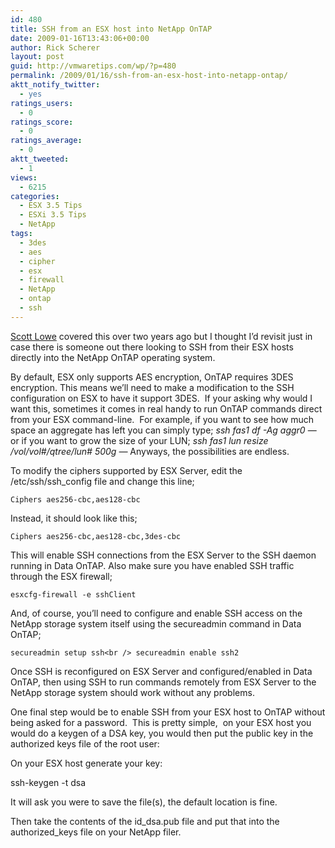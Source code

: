 ```yaml
---
id: 480
title: SSH from an ESX host into NetApp OnTAP
date: 2009-01-16T13:43:06+00:00
author: Rick Scherer
layout: post
guid: http://vmwaretips.com/wp/?p=480
permalink: /2009/01/16/ssh-from-an-esx-host-into-netapp-ontap/
aktt_notify_twitter:
  - yes
ratings_users:
  - 0
ratings_score:
  - 0
ratings_average:
  - 0
aktt_tweeted:
  - 1
views:
  - 6215
categories:
  - ESX 3.5 Tips
  - ESXi 3.5 Tips
  - NetApp
tags:
  - 3des
  - aes
  - cipher
  - esx
  - firewall
  - NetApp
  - ontap
  - ssh
---
```

<a href="http://blog.scottlowe.org/2006/12/27/ssh-from-esx-server-to-data-ontap/" target="_blank">Scott Lowe</a> covered this over two years ago but I thought I&#8217;d revisit just in case there is someone out there looking to SSH from their ESX hosts directly into the NetApp OnTAP operating system.

By default, ESX only supports AES encryption, OnTAP requires 3DES encryption. This means we&#8217;ll need to make a modification to the SSH configuration on ESX to have it support 3DES.  If your asking why would I want this, sometimes it comes in real handy to run OnTAP commands direct from your ESX command-line.  For example, if you want to see how much space an aggregate has left you can simply type; _ssh fas1 df -Ag aggr0_ &#8212; or if you want to grow the size of your LUN; _ssh fas1 lun resize /vol/vol#/qtree/lun# 500g &#8212;_ Anyways, the possibilities are endless.

<!--more-->

To modify the ciphers supported by ESX Server, edit the /etc/ssh/ssh_config file and change this line;

`Ciphers aes256-cbc,aes128-cbc`

Instead, it should look like this;

`Ciphers aes256-cbc,aes128-cbc,3des-cbc`

This will enable SSH connections from the ESX Server to the SSH daemon running in Data OnTAP. Also make sure you have enabled SSH traffic through the ESX firewall;

`esxcfg-firewall -e sshClient`

And, of course, you’ll need to configure and enable SSH access on the NetApp storage system itself using the secureadmin command in Data OnTAP;

`secureadmin setup ssh<br />
secureadmin enable ssh2`

Once SSH is reconfigured on ESX Server and configured/enabled in Data OnTAP, then using SSH to run commands remotely from ESX Server to the NetApp storage system should work without any problems.

One final step would be to enable SSH from your ESX host to OnTAP without being asked for a password.  This is pretty simple,  on your ESX host you would do a keygen of a DSA key, you would then put the public key in the authorized keys file of the root user:

On your ESX host generate your key:

ssh-keygen -t dsa

It will ask you were to save the file(s), the default location is fine.

Then take the contents of the id\_dsa.pub file and put that into the authorized\_keys file on your NetApp filer.